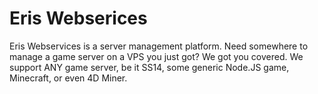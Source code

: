 # Eris Webserices
Eris Webservices is a server management platform. Need somewhere to manage a game server on a VPS you just got? We got you covered.
We support ANY game server, be it SS14, some generic Node.JS game, Minecraft, or even 4D Miner.

